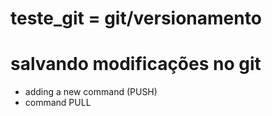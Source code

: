 # teste_git = git/versionamento

# salvando modificações no git

* adding a new command (PUSH)
* command PULL
